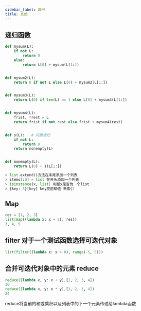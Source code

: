 ```yaml
---
sidebar_label: 其他
title: 其他
---
```


## 递归函数
```python
def mysum(L):
    if not L:
        return 0
    else:
        return L[0] + mysum(L[1:])


def mysum2(L):
    return 0 if not L else L(0) + mysum2(L[1:])


def mysum3(L):
    return L(0) if len(L) == 1 else L[0] + mysum3(L[1:])


def mysum4(L):
    frist, *rest = L
    return frist if not rest else frist + mysum4(rest)


def s(L):   # 间接递归
    if not L:
        return 0
    return nonempty(L)


def nonempty(L):
    return L(0) + s(L[1:])
```

```python
> list.extend()方法在末尾添加一个列表
> items[:0] = list 在开头添加一个列表
> isinstance(x, list) 判断x是否为一个list
> {key: 3}[key] key提前赋值 来索引

```
## Map
```python
res = [1, 2, 3]
list(map((lambda x: x + 2), res))
3, 4, 5
```
## filter 对于一个测试函数选择可迭代对象
```python
list(filter((lambda x: x > 0), range(-5, 5)))
```
## 合并可迭代对象中的元素 reduce
```python
reduce((lambda x, y: x + y),[1, 2, 3, 4])
10
reduce((lambda x, y: x * y),[1, 2, 3, 4])
24
```

reduce将当前的和或乘积以及列表中的下一个元素传递给lambda函数
